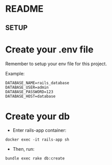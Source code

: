 # README

## SETUP

# Create your .env file

Remember to setup your env file for this project.

Example:

```
DATABASE_NAME=rails_database
DATABASE_USER=admin
DATABASE_PASSWORD=123
DATABASE_HOST=database
```

# Create your db

- Enter rails-app container:

```
docker exec -it rails-app sh
```

- Then, run:

```
bundle exec rake db:create
```
